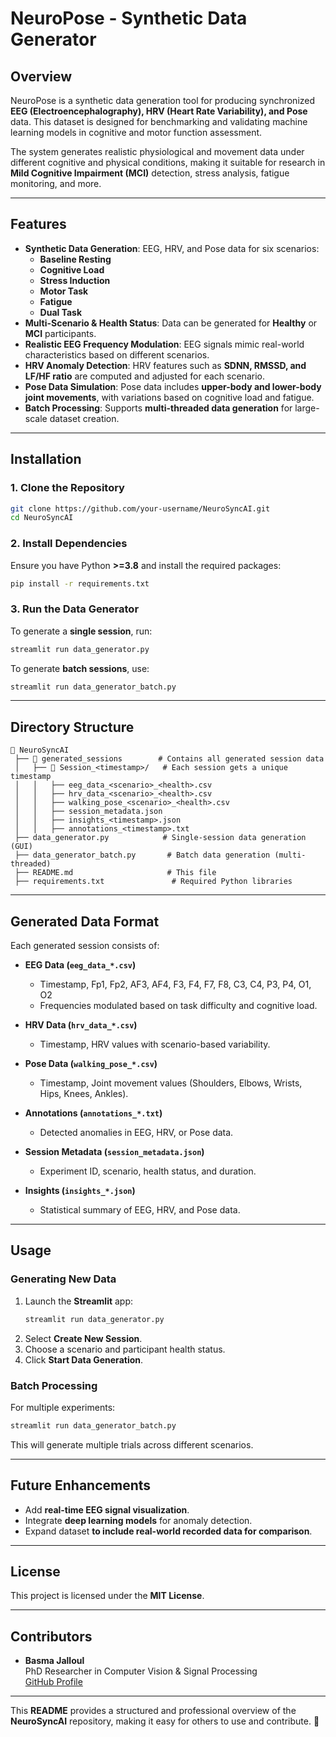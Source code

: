 # **NeuroPose - Synthetic Data Generator**

## **Overview**
NeuroPose is a synthetic data generation tool for producing synchronized **EEG (Electroencephalography), HRV (Heart Rate Variability), and Pose** data. This dataset is designed for benchmarking and validating machine learning models in cognitive and motor function assessment.

The system generates realistic physiological and movement data under different cognitive and physical conditions, making it suitable for research in **Mild Cognitive Impairment (MCI)** detection, stress analysis, fatigue monitoring, and more.

---

## **Features**
- **Synthetic Data Generation**: EEG, HRV, and Pose data for six scenarios:
  - **Baseline Resting**
  - **Cognitive Load**
  - **Stress Induction**
  - **Motor Task**
  - **Fatigue**
  - **Dual Task**
- **Multi-Scenario & Health Status**: Data can be generated for **Healthy** or **MCI** participants.
- **Realistic EEG Frequency Modulation**: EEG signals mimic real-world characteristics based on different scenarios.
- **HRV Anomaly Detection**: HRV features such as **SDNN, RMSSD, and LF/HF ratio** are computed and adjusted for each scenario.
- **Pose Data Simulation**: Pose data includes **upper-body and lower-body joint movements**, with variations based on cognitive load and fatigue.
- **Batch Processing**: Supports **multi-threaded data generation** for large-scale dataset creation.

---

## **Installation**
### **1. Clone the Repository**
```bash
git clone https://github.com/your-username/NeuroSyncAI.git
cd NeuroSyncAI
```

### **2. Install Dependencies**
Ensure you have Python **>=3.8** and install the required packages:
```bash
pip install -r requirements.txt
```

### **3. Run the Data Generator**
To generate a **single session**, run:
```bash
streamlit run data_generator.py
```
To generate **batch sessions**, use:
```bash
streamlit run data_generator_batch.py
```

---

## **Directory Structure**
```
📂 NeuroSyncAI
 ├── 📂 generated_sessions        # Contains all generated session data
 │   ├── 📂 Session_<timestamp>/   # Each session gets a unique timestamp
 │   │   ├── eeg_data_<scenario>_<health>.csv
 │   │   ├── hrv_data_<scenario>_<health>.csv
 │   │   ├── walking_pose_<scenario>_<health>.csv
 │   │   ├── session_metadata.json
 │   │   ├── insights_<timestamp>.json
 │   │   ├── annotations_<timestamp>.txt
 ├── data_generator.py            # Single-session data generation (GUI)
 ├── data_generator_batch.py       # Batch data generation (multi-threaded)
 ├── README.md                     # This file
 ├── requirements.txt               # Required Python libraries
```

---

## **Generated Data Format**
Each generated session consists of:
- **EEG Data (`eeg_data_*.csv`)**
  - Timestamp, Fp1, Fp2, AF3, AF4, F3, F4, F7, F8, C3, C4, P3, P4, O1, O2
  - Frequencies modulated based on task difficulty and cognitive load.
  
- **HRV Data (`hrv_data_*.csv`)**
  - Timestamp, HRV values with scenario-based variability.

- **Pose Data (`walking_pose_*.csv`)**
  - Timestamp, Joint movement values (Shoulders, Elbows, Wrists, Hips, Knees, Ankles).

- **Annotations (`annotations_*.txt`)**
  - Detected anomalies in EEG, HRV, or Pose data.

- **Session Metadata (`session_metadata.json`)**
  - Experiment ID, scenario, health status, and duration.

- **Insights (`insights_*.json`)**
  - Statistical summary of EEG, HRV, and Pose data.

---

## **Usage**
### **Generating New Data**
1. Launch the **Streamlit** app:
   ```bash
   streamlit run data_generator.py
   ```
2. Select **Create New Session**.
3. Choose a scenario and participant health status.
4. Click **Start Data Generation**.

### **Batch Processing**
For multiple experiments:
```bash
streamlit run data_generator_batch.py
```
This will generate multiple trials across different scenarios.

---

## **Future Enhancements**
- Add **real-time EEG signal visualization**.
- Integrate **deep learning models** for anomaly detection.
- Expand dataset **to include real-world recorded data for comparison**.

---

## **License**
This project is licensed under the **MIT License**.

---

## **Contributors**
- **Basma Jalloul**  
  PhD Researcher in Computer Vision & Signal Processing  
  [GitHub Profile](https://github.com/basmajalloul)

---

This **README** provides a structured and professional overview of the **NeuroSyncAI** repository, making it easy for others to use and contribute. 🚀
